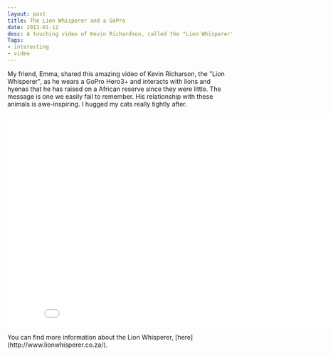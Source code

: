 ```yaml
---
layout: post
title: The Lion Whisperer and a GoPro
date: 2013-01-12
desc: A touching video of Kevin Richardson, called the "Lion Whisperer" wears a GoPro Hero and shares his unique relationship with lions in Africa.
Tags: 
- interesting
- video
---
```

My friend, Emma, shared this amazing video of Kevin Richarson, the "Lion Whisperer", as he wears a GoPro Hero3+ and interacts with lions and hyenas that he has raised on a African reserve since they were little. The message is one we easily fail to remember. His relationship with these animals is awe-inspiring. I hugged my cats really tightly after.</p>
<iframe width="853" height="480" src="//www.youtube.com/embed/MNCzSfv4hX8" frameborder="0" webkitAllowFullScreen mozallowfullscreen allowFullScreen></iframe><p>
You can find more information about the Lion Whisperer, [here](http://www.lionwhisperer.co.za/).</p>